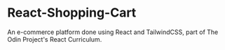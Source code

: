 # React-Shopping-Cart

An e-commerce platform done using React and TailwindCSS, part of The Odin Project's React Curriculum.
